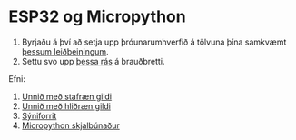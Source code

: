 # ESP32 og Micropython

1. Byrjaðu á því að setja upp þróunarumhverfið á tölvuna þína samkvæmt [þessum leiðbeiningum](./ESP_Uppsetning.md).
1. Settu svo upp [þessa rás](https://raw.githubusercontent.com/VESM1VS/AFANGI/refs/heads/main/Myndir/k2_syniras.png) á brauðbretti.

Efni:
1. [Unnið með stafræn gildi](./digital.md)
1. [Unnið með hliðræn gildi](./analog.md)
1. [Sýniforrit](https://github.com/VESM1VS/AFANGI/tree/main/python)
1. [Micropython skjalbúnaður](https://docs.micropython.org/en/latest)




